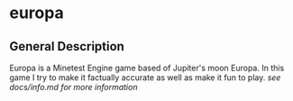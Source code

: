 # europa
## General Description
Europa is a Minetest Engine game based of Jupiter's moon Europa.
In this game I try to make it factually accurate as well as make it fun to play.
_see docs/info.md for more information_
